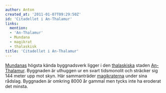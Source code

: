 ```yaml
---
author: Anton
created_at: '2011-01-07T09:29:50Z'
id: 'Citadellet i An-Thalamur'
links:
  mention:
  - 'An-Thalamur'
  - Mundana
  - magikrat
  - thalaskisk
title: 'Citadellet i An-Thalamur'
---
```


[Mundanas] högsta kända byggnadsverk ligger i den [thalaskiska] staden [An-Thalamur]. Byggnaden är
uthuggen ur en svart tidsmonolit och sträcker sig 144 meter upp mot skyn. Här sammanträder
[magikraterna] under sina rådslag. Byggnaden är omkring 8000 år gammal men tycks inte ha eroderat
det minsta.

  [Mundanas]: Mundana
  [thalaskiska]: thalaskisk
  [An-Thalamur]: An-Thalamur
  [magikraterna]: magikrat
